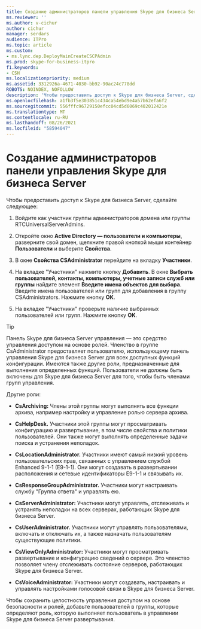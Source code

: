 ```yaml
---
title: Создание администраторов панели управления Skype для бизнеса Server
ms.reviewer: ''
ms.author: v-cichur
author: cichur
manager: serdars
audience: ITPro
ms.topic: article
ms.custom:
- ms.lync.dep.DeployMainCreateCSCPAdmin
ms.prod: skype-for-business-itpro
f1.keywords:
- CSH
ms.localizationpriority: medium
ms.assetid: 3312926a-4671-4030-bb92-90ac24c778dd
ROBOTS: NOINDEX, NOFOLLOW
description: 'Чтобы предоставить доступ к Skype для бизнеса Server, сделайте следующее:'
ms.openlocfilehash: a1fb3f5e303851c434ca54ebd9e4a57b62efa6f2
ms.sourcegitcommit: 556fffc96729150efcc04cd5d6069c402012421e
ms.translationtype: MT
ms.contentlocale: ru-RU
ms.lasthandoff: 08/26/2021
ms.locfileid: "58594047"
---
```

# <a name="create-skype-for-business-server-control-panel-administrators"></a>Создание администраторов панели управления Skype для бизнеса Server
 
Чтобы предоставить доступ к Skype для бизнеса Server, сделайте следующее:
  
1. Войдите как участник группы администраторов домена или группы RTCUniversalServerAdmins.
    
2. Откройте окно **Active Directory — пользователи и компьютеры**, разверните свой домен, щелкните правой кнопкой мыши контейнер **Пользователи** и выберите **Свойства**.
    
3. В окне **Свойства CSAdministrator** перейдите на вкладку **Участники**.
    
4. На вкладке "Участники" нажмите кнопку **Добавить**. В окне **Выбрать пользователей, контакты, компьютеры, учетные записи служб или группы** найдите элемент **Введите имена объектов для выбора**. Введите имена пользователей или групп для добавления в группу CSAdministrators. Нажмите кнопку **ОК**.
    
5. На вкладке "Участники" проверьте наличие выбранных пользователей или групп. Нажмите кнопку **ОК**.
    
> [!TIP]
> Панель Skype для бизнеса Server управления — это средство управления доступом на основе ролей. Членство в группе CsAdministrator предоставляет пользователю, использующему панель управления Skype для бизнеса Server для всех доступных функций конфигурации. Имеются также другие роли, предназначенные для выполнения определенных функций. Пользователи не должны быть включены для Skype для бизнеса Server для того, чтобы быть членами групп управления. 
  
Другие роли:
  
- **CsArchiving:** Члены этой группы могут выполнять все функции архива, например настройку и управление ролью сервера архива.
    
- **CsHelpDesk.** Участники этой группы могут просматривать конфигурацию и развертывание, в том числе свойства и политики пользователей. Они также могут выполнять определенные задачи поиска и устранения неполадок.
    
- **CsLocationAdministrator.** Участники имеют самый низкий уровень пользовательских прав, связанных с управлением службой Enhanced 9-1-1 (E9-1-1). Они могут создавать в развертывании расположения и сетевые идентификаторы E9-1-1 и связывать их.
    
- **CsResponseGroupAdministrator.** Участники могут настраивать службу "Группа ответа" и управлять ею.
    
- **CsServerAdministrator:** Участники могут управлять, отслеживать и устранять неполадки на всех серверах, работающих Skype для бизнеса Server.
    
- **CsUserAdministrator.** Участники могут управлять пользователями, включать и отключать их, а также назначать пользователям существующие политики.
    
- **CsViewOnlyAdministrator:** Участники могут просматривать развертывание и конфигурацию сведений о сервере. Это членство позволяет члену отслеживать состояние серверов, работающих Skype для бизнеса Server.
    
- **CsVoiceAdministrator:** Участники могут создавать, настраивать и управлять настройками голосовой связи в Skype для бизнеса Server.
    
Чтобы сохранить целостность управления доступом на основе безопасности и ролей, добавьте пользователей в группы, которые определяют роль, которую выполняет пользователь в управлении Skype для бизнеса Server развертывания.
  

